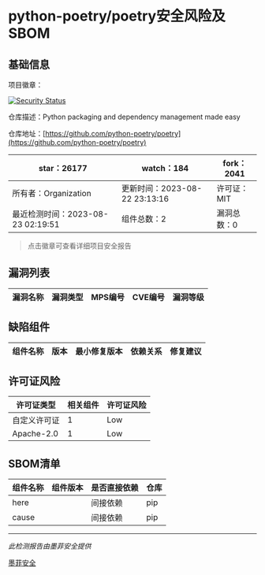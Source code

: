 # python-poetry/poetry安全风险及SBOM

## 基础信息

项目徽章：

[![Security Status](https://www.murphysec.com/platform3/v31/badge/1694051688054087680.svg)](https://www.murphysec.com/console/report/1694051687810818048/1694051688054087680)

仓库描述：Python packaging and dependency management made easy

仓库地址：[https://github.com/python-poetry/poetry](https://github.com/python-poetry/poetry)

| star：26177 | watch：184 | fork：2041 |
| ----------- | -------------- | ------------ |
| 所有者：Organization | 更新时间：2023-08-22 23:13:16 | 许可证：MIT |
| 最近检测时间：2023-08-23 02:19:51 | 组件总数：2 | 漏洞总数：0 |

> 点击徽章可查看详细项目安全报告



## 漏洞列表

| 漏洞名称 | 漏洞类型 | MPS编号 | CVE编号 | 漏洞等级 |
| ------- | ------ | ------- | ------ | ----- |





## 缺陷组件

| 组件名称 | 版本 | 最小修复版本 | 依赖关系 | 修复建议 |
| -------- | ---- | ------------ | -------- | -------- |





## 许可证风险

| 许可证类型 | 相关组件 | 许可证风险 |
| ---------- | -------- | ---------- |
|自定义许可证|1|Low|
|Apache-2.0|1|Low|




## SBOM清单

| 组件名称 | 组件版本 | 是否直接依赖 | 仓库 |
| -------- | -------- | ------------ | ---- |
|here||间接依赖|pip|
|cause||间接依赖|pip|


------

*此检测报告由墨菲安全提供*

[墨菲安全](www.murphysec.com)